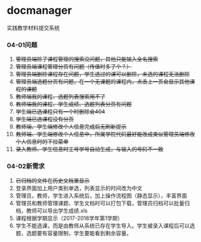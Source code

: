 # docmanager

实践教学材料提交系统


### 04-01问题

1. ~~管理员端除了课程管理的搜索没问题，其他只能输入全名搜索~~
2. ~~管理员端课程管理分页有问题（传值时多了个？）~~
3. ~~管理员端删除课程存在问题，学生选过的课可以删除，未选的课程无法删除~~
4. ~~管理员端选题分页有问题，在一个无课题的课程内，点击上一页会显示其他课程的课题~~
5. ~~教师端我的课程、选题列表搜索用不了~~
6. ~~教师端我的课程、学生成绩、选题列表分页有问题~~  
7. ~~学生端已选课程只有一个时删除会404~~
8. ~~学生端已选课程没有分页~~ 
9. ~~教师端、学生端修改个人信息完成后无刷新提示~~
10. ~~教师端、学生端修改个人信息中，所属学院代码最好能改成类似管理员端修改个人信息时的下拉菜单~~ 
11. ~~录入教师、学生信息时工号学号自动生成，与输入的号码不一致~~


### 04-02新需求

1. ~~已归档的文件在历史文档里显示~~
2. 登录界面加上用户类别单选，列表显示的时间改为中文
3. 管理员，教师，学生进入系统后，加上操作流程图（静态显示），丰富界面
4. 管理员和教师管理课题、学生文档时可以打包下载，管理员归档可以批量归档，教师可以导出学生成绩.xls
5. 课程根据学期显示（2017-2018学年第1学期）
6. 学生不能选课，而是由教师从系统已存在学生导入。学生被录入课程后可以选题，选题要有容量限制，学生要能看到剩余容量。
